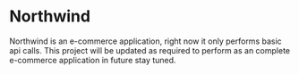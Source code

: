 # Northwind
Northwind is an e-commerce application, right now it only performs basic api calls. This project will be updated as required to perform as an complete e-commerce application in future stay tuned. 

